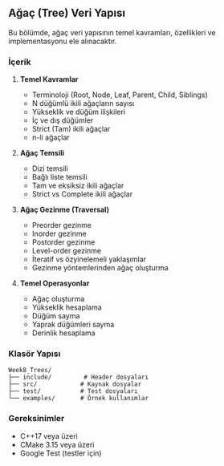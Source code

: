 ## Ağaç (Tree) Veri Yapısı

Bu bölümde, ağaç veri yapısının temel kavramları, özellikleri ve implementasyonu ele alınacaktır.

### İçerik

1. **Temel Kavramlar**
   - Terminoloji (Root, Node, Leaf, Parent, Child, Siblings)
   - N düğümlü ikili ağaçların sayısı
   - Yükseklik ve düğüm ilişkileri
   - İç ve dış düğümler
   - Strict (Tam) ikili ağaçlar
   - n-li ağaçlar

2. **Ağaç Temsili**
   - Dizi temsili
   - Bağlı liste temsili
   - Tam ve eksiksiz ikili ağaçlar
   - Strict vs Complete ikili ağaçlar

3. **Ağaç Gezinme (Traversal)**
   - Preorder gezinme
   - Inorder gezinme
   - Postorder gezinme
   - Level-order gezinme
   - İteratif vs özyinelemeli yaklaşımlar
   - Gezinme yöntemlerinden ağaç oluşturma

4. **Temel Operasyonlar**
   - Ağaç oluşturma
   - Yükseklik hesaplama
   - Düğüm sayma
   - Yaprak düğümleri sayma
   - Derinlik hesaplama

### Klasör Yapısı
```
Week8_Trees/
├── include/         # Header dosyaları
├── src/            # Kaynak dosyalar
├── test/           # Test dosyaları
└── examples/       # Örnek kullanımlar
```

### Gereksinimler
- C++17 veya üzeri
- CMake 3.15 veya üzeri
- Google Test (testler için) 